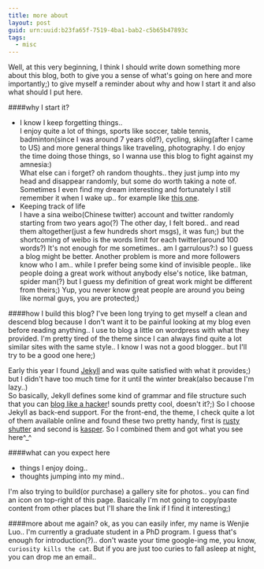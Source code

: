 ```yaml
---
title: more about
layout: post
guid: urn:uuid:b23fa65f-7519-4ba1-bab2-c5b65b47893c
tags:
  - misc
---
```


Well, at this very beginning, I think I should write down something more about this blog, both to give you a sense of what's going on here and more importantly;) to give myself a reminder about why and how I start it and also what should I put here. 

####why I start it?
- I know I keep forgetting things..  
I enjoy quite a lot of things, sports like soccer, table tennis, badminton(since I was around 7 years old?), cycling, skiing(after I came to US) and more general things like traveling, photography. I do enjoy the time doing those things, so I wanna use this blog to fight against my amnesia:)    
What else can i forget? oh random thoughts.. they just jump into my head and disappear randomly, but some do worth taking a note of. Sometimes I even find my dream interesting and fortunately I still remember it when I wake up.. for example like [this one](/2013/12/29/做了一个梦).
- Keeping track of life  
I have a sina weibo(Chinese twitter) account and twitter randomly starting from two years ago(?) The other day, I felt bored.. and read them altogether(just a few hundreds short msgs), it was fun;) but the shortcoming of weibo is the words limit for each twitter(around 100 words?) It's not enough for me sometimes.. am I garrulous?:) so I guess a blog might be better. Another problem is more and more followers know who I am.. while I prefer being some kind of invisible people.. like people doing a great work without anybody else's notice, like batman, spider man(?) but I guess my definition of great work might be different from theirs;) Yup, you never know great people are around you being like normal guys, you are protected;)

####how I build this blog?
I've been long trying to get myself a clean and descend blog because I don't want it to be painful looking at my blog even before reading anything.. I use to blog a little on wordpress with what they provided. I'm pretty tired of the theme since I can always find quite a lot similar sites with the same style.. I know I was not a good blogger.. but I'll try to be a good one here;)

Early this year I found [Jekyll](http://jekyllrb.com/) and was quite satisfied with what it provides;) but I didn't have too much time for it until the winter break(also because I'm lazy..)  
So basically, Jekyll defines some kind of grammar and file structure such that you can [blog like a hacker](http://tom.preston-werner.com/2008/11/17/blogging-like-a-hacker.html)! sounds pretty cool, doesn't it?;) So I choose Jekyll as back-end support. For the front-end, the theme, I check quite a lot of them available online and found these two pretty handy, first is [rusty shutter](http://lhzhang.com/) and second is [kasper](https://github.com/rosario/kasper). So I combined them and got what you see here^_^

####what can you expect here
- things I enjoy doing.. 
- thoughts jumping into my mind..

I'm also trying to build(or purchase) a gallery site for photos.. you can find an icon on top-right of this page. Basically I'm not going to copy/paste content from other places but I'll share the link if I find it interesting;)

####more about me again?
ok, as you can easily infer, my name is Wenjie Luo.. I'm currently a graduate student in a PhD program. I guess that's enough for introduction(?).. don't waste your time google-ing me, you know, ```curiosity kills the cat```. But if you are just too curies to fall asleep at night, you can drop me an email..
 
